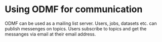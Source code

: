 # Using ODMF for communication

ODMF can be used as a mailing list server. Users, jobs, datasets etc. can publish messenges on topics. Users subscribe to topics
and get the messanges via email at their email address.